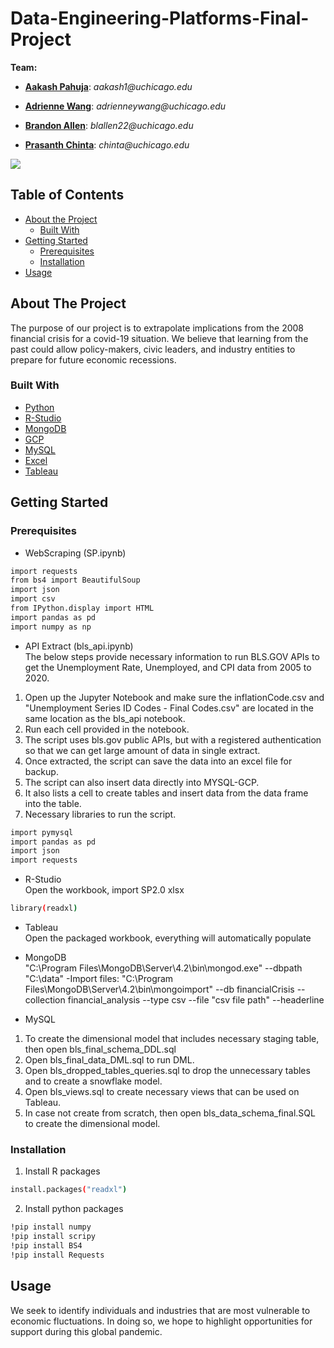 # Data-Engineering-Platforms-Final-Project

**Team:**

* [**Aakash Pahuja**](https://www.linkedin.com/in/aakash-pahuja16/): _aakash1@uchicago.edu_

* [**Adrienne Wang**](https://www.linkedin.com/in/adrienneywang/): _adrienneywang@uchicago.edu_

* [**Brandon Allen**](https://www.linkedin.com/in/brandon-allen-48012b49/): _blallen22@uchicago.edu_

* [**Prasanth Chinta**](https://www.linkedin.com/in/prasanthchinta/): _chinta@uchicago.edu_












![](https://i.ibb.co/TbC57sv/img.png)










<!-- TABLE OF CONTENTS -->
## Table of Contents

* [About the Project](#about-the-project)
  * [Built With](#built-with)
* [Getting Started](#getting-started)
  * [Prerequisites](#prerequisites)
  * [Installation](#installation)
* [Usage](#usage)


<!-- ABOUT THE PROJECT -->
## About The Project
The purpose of our project is to extrapolate implications from the 2008 financial crisis for a covid-19 situation. 
We believe that learning from the past could allow policy-makers, civic leaders, and industry entities to prepare for future economic recessions. 


### Built With

* [Python](#Python)
* [R-Studio](#R-Studio)
* [MongoDB](#MongoDB)
* [GCP](#GCP)
* [MySQL](#MySQL)
* [Excel](#Excel)
* [Tableau](#Tableau)


<!-- GETTING STARTED -->
## Getting Started

### Prerequisites
* WebScraping (SP.ipynb)
```sh
import requests
from bs4 import BeautifulSoup
import json
import csv
from IPython.display import HTML
import pandas as pd
import numpy as np
```

* API Extract (bls_api.ipynb) <br/>
The below steps provide necessary information to run BLS.GOV APIs to get the Unemployment Rate, Unemployed, and CPI data from 2005 to 2020.

1. Open up the Jupyter Notebook and make sure the inflationCode.csv and "Unemployment Series ID Codes - Final Codes.csv" are located in the same location as the bls_api notebook. 
2. Run each cell provided in the notebook.
2. The script uses bls.gov public APIs, but with a registered authentication so that we can get large amount of data in single extract. 
3. Once extracted, the script can save the data into an excel file for backup. 
4. The script can also insert data directly into MYSQL-GCP. 
5. It also lists a cell to create tables and insert data from the data frame into the table. 
6. Necessary libraries to run the script. 

```sh
import pymysql
import pandas as pd
import json
import requests
```

* R-Studio <br/>
Open the workbook, import SP2.0 xlsx 
```sh
library(readxl)
```
* Tableau <br/>
Open the packaged workbook, everything will automatically populate

* MongoDB <br/>
"C:\Program Files\MongoDB\Server\4.2\bin\mongod.exe" --dbpath "C:\data"
-Import files: "C:\Program Files\MongoDB\Server\4.2\bin\mongoimport" --db 
financialCrisis --collection financial_analysis --type csv --file "csv file path" --headerline


* MySQL
1. To create the dimensional model that includes necessary staging table, then open bls_final_schema_DDL.sql
2. Open bls_final_data_DML.sql to run DML.
3. Open bls_dropped_tables_queries.sql to drop the unnecessary tables and to create a snowflake model.
4. Open bls_views.sql to create necessary views that can be used on Tableau. 
5. In case not create from scratch, then open bls_data_schema_final.SQL to create the dimensional model.




### Installation
 
1. Install R packages
```sh
install.packages("readxl")
```

2. Install python packages
```sh
!pip install numpy 
!pip install scripy 
!pip install BS4
!pip install Requests
```

<!-- USAGE EXAMPLES -->
## Usage
We seek to identify individuals and industries that are most vulnerable to economic fluctuations. In doing so, we hope to highlight opportunities for support during this global pandemic. 
